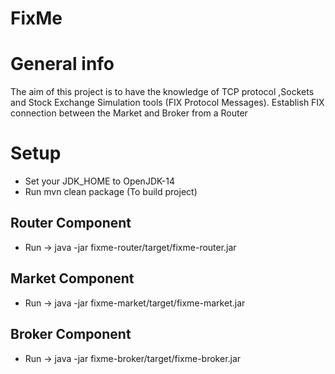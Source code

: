 # FixMe

# General info
The aim of this project is to have the knowledge of TCP protocol ,Sockets and Stock Exchange Simulation tools (FIX Protocol Messages).
Establish FIX connection between the Market and Broker from a Router

# Setup

* Set your JDK_HOME to OpenJDK-14
* Run mvn clean package (To build project)

## Router Component

* Run -> java -jar fixme-router/target/fixme-router.jar

## Market Component

* Run -> java -jar fixme-market/target/fixme-market.jar

## Broker Component

* Run -> java -jar fixme-broker/target/fixme-broker.jar
